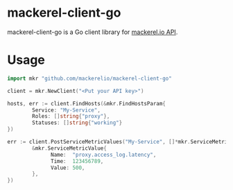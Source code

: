 mackerel-client-go
==================

mackerel-client-go is a Go client library for [mackerel.io API](http://help-ja.mackerel.io/entry/spec/api/v0).

# Usage

```go
import mkr "github.com/mackerelio/mackerel-client-go"
```

```go
client = mkr.NewClient("<Put your API key>")

hosts, err := client.FindHosts(&mkr.FindHostsParam{
        Service: "My-Service",
        Roles: []string{"proxy"},
        Statuses: []string{"working"}
})

err := client.PostServiceMetricValues("My-Service", []*mkr.ServiceMetricValue{
        &mkr.ServiceMetricValue{
              Name:  "proxy.access_log.latency",
              Time:  123456789,
              Value: 500,
        },
})
```
